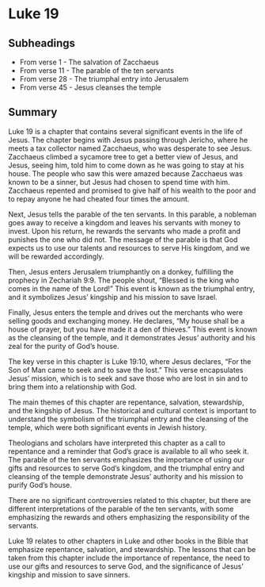 # Luke 19

## Subheadings

* From verse 1 - The salvation of Zacchaeus
* From verse 11 - The parable of the ten servants
* From verse 28 - The triumphal entry into Jerusalem
* From verse 45 - Jesus cleanses the temple

## Summary

Luke 19 is a chapter that contains several significant events in the life of Jesus. The chapter begins with Jesus passing through Jericho, where he meets a tax collector named Zacchaeus, who was desperate to see Jesus. Zacchaeus climbed a sycamore tree to get a better view of Jesus, and Jesus, seeing him, told him to come down as he was going to stay at his house. The people who saw this were amazed because Zacchaeus was known to be a sinner, but Jesus had chosen to spend time with him. Zacchaeus repented and promised to give half of his wealth to the poor and to repay anyone he had cheated four times the amount.

Next, Jesus tells the parable of the ten servants. In this parable, a nobleman goes away to receive a kingdom and leaves his servants with money to invest. Upon his return, he rewards the servants who made a profit and punishes the one who did not. The message of the parable is that God expects us to use our talents and resources to serve His kingdom, and we will be rewarded accordingly.

Then, Jesus enters Jerusalem triumphantly on a donkey, fulfilling the prophecy in Zechariah 9:9. The people shout, “Blessed is the king who comes in the name of the Lord!” This event is known as the triumphal entry, and it symbolizes Jesus’ kingship and his mission to save Israel.

Finally, Jesus enters the temple and drives out the merchants who were selling goods and exchanging money. He declares, “My house shall be a house of prayer, but you have made it a den of thieves.” This event is known as the cleansing of the temple, and it demonstrates Jesus’ authority and his zeal for the purity of God’s house.

The key verse in this chapter is Luke 19:10, where Jesus declares, “For the Son of Man came to seek and to save the lost.” This verse encapsulates Jesus’ mission, which is to seek and save those who are lost in sin and to bring them into a relationship with God.

The main themes of this chapter are repentance, salvation, stewardship, and the kingship of Jesus. The historical and cultural context is important to understand the symbolism of the triumphal entry and the cleansing of the temple, which were both significant events in Jewish history.

Theologians and scholars have interpreted this chapter as a call to repentance and a reminder that God’s grace is available to all who seek it. The parable of the ten servants emphasizes the importance of using our gifts and resources to serve God’s kingdom, and the triumphal entry and cleansing of the temple demonstrate Jesus’ authority and his mission to purify God’s house.

There are no significant controversies related to this chapter, but there are different interpretations of the parable of the ten servants, with some emphasizing the rewards and others emphasizing the responsibility of the servants.

Luke 19 relates to other chapters in Luke and other books in the Bible that emphasize repentance, salvation, and stewardship. The lessons that can be taken from this chapter include the importance of repentance, the need to use our gifts and resources to serve God, and the significance of Jesus’ kingship and mission to save sinners.
